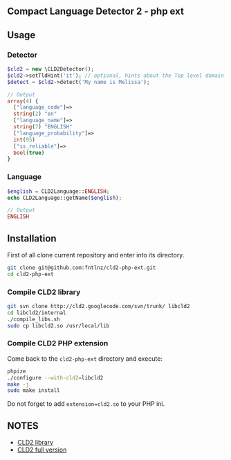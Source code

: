 ## Compact Language Detector 2 - php ext


## Usage

### Detector

```php
$cld2 = new \CLD2Detector();
$cld2->setTldHint('it'); // optional, hints about the Top level domain (it: italian, fr: french, de: german etc..)
$detect = $cld2->detect('My name is Melissa');

// Output
array(4) {
  ["language_code"]=>
  string(2) "en"
  ["language_name"]=>
  string(7) "ENGLISH"
  ["language_probability"]=>
  int(95)
  ["is_reliable"]=>
  bool(true)
}

```


### Language

```php
$english = CLD2Language::ENGLISH;
echo CLD2Language::getName($english);

// Output
ENGLISH
```

## Installation

First of all clone current repository and enter into its directory.

```bash
git clone git@github.com:fntlnz/cld2-php-ext.git
cd cld2-php-ext
```

### Compile CLD2 library

```bash
git svn clone http://cld2.googlecode.com/svn/trunk/ libcld2
cd libcld2/internal
./compile_libs.sh
sudo cp libcld2.so /usr/local/lib 
```

### Compile CLD2 PHP extension

Come back to the `cld2-php-ext` directory and execute:

```bash
phpize
./configure --with-cld2=libcld2
make -j
sudo make install
```

Do not forget to add `extension=cld2.so` to your PHP ini.

## NOTES

- [CLD2 library](https://code.google.com/p/cld2)
- [CLD2 full version](https://code.google.com/p/cld2/wiki/CLD2FullVersion)
